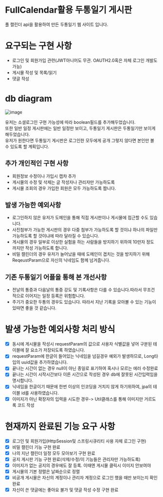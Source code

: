 # FullCalendar활용 두통일기 게시판
풀 캘린더 api을 활용하여 만든 두통일기 웹 사이트 입니다.
# 요구되는 구현 사항
- 로그인 및 회원가입 관련(JWT아니어도 무관. OAUTH2.0혹은 자체 로그인 개발도 가능)
- 게시물 작성 및 목록/읽기
- 댓글 작성
# db diagram
![image](https://github.com/park-yina/FullCalendarAPI/assets/111878820/3b2e367f-0f8f-47f4-8bd4-7b0f7c3beda3)

유저는 소셜로그인 구현 가능성에 따라 boolean필드를 추가해두었습니다.<br>
또한 일반 일정 게시판에는 일반 일정만 보이고, 두통일기 게시판은 두통일기만 보이게 해두었습니다.<br>
유저가 원한다면 두통일기 게시판은 로그인한 모두에게 공개 그렇지 않다면 본인만 볼 수 있도록 할 계획입니다.

## 추가 개인적인 구현 사항
- 회원정보 수정이나 가입시 캡챠 추가<BR>
- 게시물의 수정 및 삭제는 글 작성자나 관리자만 가능하도록<br>
- 게시물 조회의 경우 가입한 회원은 모두 가능하도록 짭니다.

## 발생 가능한 예외사항
- 로그인하지 않은 유저가 도메인을 통해 직접 게시판이나 게시물에 접근할 수도 있습니다.<br>
- 사진첨부가 가능한 게시판의 경우 다중 첨부가 가능하도록 할 것이냐 하나의 파일만 가능하도록 할 것이냐에 따라 달라질 수 있습니다.<br>
- 게시물의 경우 일부로 이상한 실험을 하는 사람들을 방지하기 위하여 10만자 정도 까지만 작성 가능하도록 합니다.<br>
- 비밀 캘린더의 경우 유저가 늘어났을 때에 도메인이 겹치는 것을 방지하기 위해 ReqeustParam으로 자신의 닉네임도 함께 넘겨줍니다.
## 기존 두통일기 어플을 통해 본 개선사항
- 전날의 통증과 다음날의 통증 강도 및 기록사항은 다를 수 있습니다.따라서 무조건적으로 이어지는 일정 등록은 위험합니다.<br>
- 주기가 중요한 두통의 경우도 있습니다. 따라서 지난 기록을 모아볼 수 있는 기능이 있따면 좋을 것 같습니다.
# 발생 가능한 예외사항 처리 방식
- [x] 동시에 게시물을 작성시 requestParam의 값으로 사용자 식별값을 넣어 구분된 테이블에 잘 요소가 저장되도록 하였습니다.<br>
- [X] requestParam에 한글이 들어있는 닉네임을 넘길경우 예외가 발생하므로, Long타입의 uuid값을 추가하였습니다.
- [x] 끝나는 시간이 없는 경우 null이 아닌 종일로 표기하여 혹시나 모르는 에러 수정완료<br>
- [x] 끝나는 시간이 시작시간보다 이른 시간으로 작성된 경우 db에 잘못된 시간입력임을 명시합니다.
- [X] 닉네임을 한글이기 때문에 한번 이상의 인코딩을 거치지 않게 하기위하여, jpa의 테이블 id를 사용하였습니다.
- [X] 이미지가 아닌 확장자의 입력을 시도한 경우-> Util클래스를 통해 이미지만 거르도록 코드 작성 
# 현재까지 완료된 기능 요구 사항
- [x] 로그인 및 회원가입(HttpSession및 스프링시큐리티 사용 자체 로그인 구현)<br>
- [X] 비밀 캘린더 기능 구현 완료<br>
- [x] 나의 지난 캘린더 일정 모두 모아보기 구현 완료
- [x] 공지 게시판 기능 구현 완료(삭제/수정/이 기능들은 관리자만 가능하도록)
- [X] 이미지가 없는 공지의 경우에도 잘 등록. 이때엔 게시물 클릭시 이미지 안보여야 
- [x] 게시물의 기본 정렬은 날짜순으로 정렬<br>
- [X] 비공개 게시물은 자신의 계정이나 관리자 계정으로 로그인 했을 때만 보이는지 확인 완료
- [x] 자신이 쓴 댓글에는 좋아요 불가 및 댓글 작성 수정 구현 완료 
